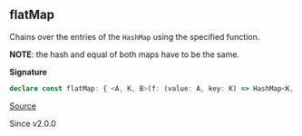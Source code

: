 ## flatMap

Chains over the entries of the `HashMap` using the specified function.

**NOTE**: the hash and equal of both maps have to be the same.

**Signature**

```ts
declare const flatMap: { <A, K, B>(f: (value: A, key: K) => HashMap<K, B>): (self: HashMap<K, A>) => HashMap<K, B>; <K, A, B>(self: HashMap<K, A>, f: (value: A, key: K) => HashMap<K, B>): HashMap<K, B>; }
```

[Source](https://github.com/Effect-TS/effect/tree/main/packages/effect/src/HashMap.ts#L380)

Since v2.0.0